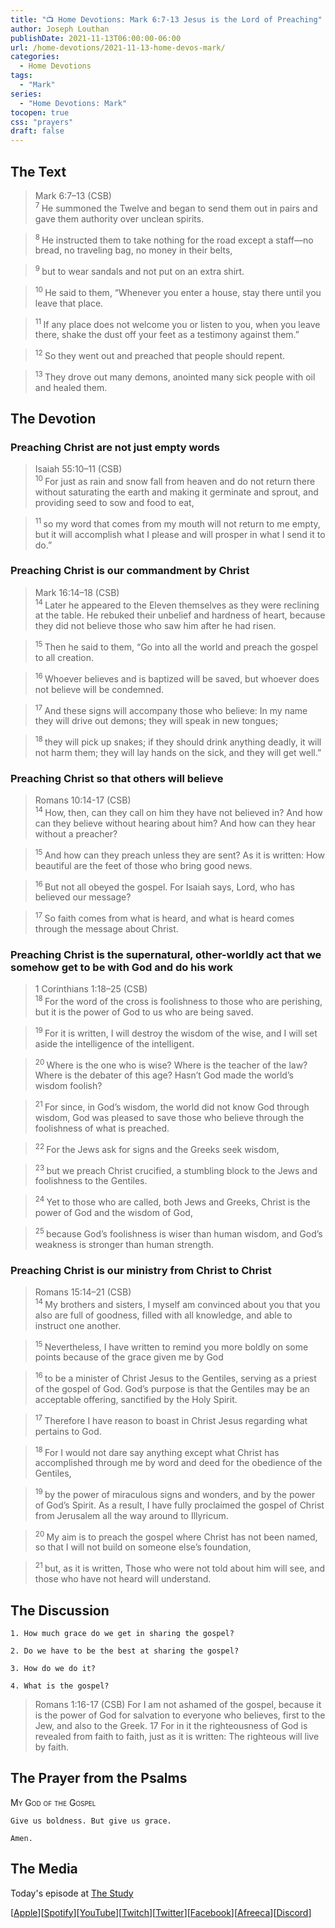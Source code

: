 ```yaml
---
title: "📺 Home Devotions: Mark 6:7-13 Jesus is the Lord of Preaching"
author: Joseph Louthan
publishDate: 2021-11-13T06:00:00-06:00
url: /home-devotions/2021-11-13-home-devos-mark/
categories:
  - Home Devotions
tags:
  - "Mark"
series:
  - "Home Devotions: Mark"
tocopen: true
css: "prayers"
draft: false
---
```

## The Text

>Mark 6:7–13 (CSB)  
><sup> 7 </sup> He summoned the Twelve and began to send them out in pairs and gave them authority over unclean spirits. 

><sup> 8 </sup> He instructed them to take nothing for the road except a staff—no bread, no traveling bag, no money in their belts, 

><sup> 9 </sup> but to wear sandals and not put on an extra shirt. 

><sup> 10 </sup> He said to them, “Whenever you enter a house, stay there until you leave that place. 

><sup> 11 </sup> If any place does not welcome you or listen to you, when you leave there, shake the dust off your feet as a testimony against them.” 

><sup> 12 </sup> So they went out and preached that people should repent. 

><sup> 13 </sup> They drove out many demons, anointed many sick people with oil and healed them.

## The Devotion

### Preaching Christ are not just empty words

>Isaiah 55:10–11 (CSB)  
><sup> 10 </sup> For just as rain and snow fall from heaven and do not return there without saturating the earth and making it germinate and sprout, and providing seed to sow and food to eat, 

><sup> 11 </sup> so my word that comes from my mouth will not return to me empty, but it will accomplish what I please and will prosper in what I send it to do.”

### Preaching Christ is our commandment by Christ

>Mark 16:14–18 (CSB)  
><sup> 14 </sup> Later he appeared to the Eleven themselves as they were reclining at the table. He rebuked their unbelief and hardness of heart, because they did not believe those who saw him after he had risen. 

><sup> 15 </sup> Then he said to them, “Go into all the world and preach the gospel to all creation. 

><sup> 16 </sup> Whoever believes and is baptized will be saved, but whoever does not believe will be condemned. 

><sup> 17 </sup> And these signs will accompany those who believe: In my name they will drive out demons; they will speak in new tongues; 

><sup> 18 </sup> they will pick up snakes; if they should drink anything deadly, it will not harm them; they will lay hands on the sick, and they will get well.”

### Preaching Christ so that others will believe

>Romans 10:14-17 (CSB)  
><sup> 14 </sup> How, then, can they call on him they have not believed in? And how can they believe without hearing about him? And how can they hear without a preacher? 

><sup> 15 </sup> And how can they preach unless they are sent? As it is written: How beautiful are the feet of those who bring good news. 

><sup> 16 </sup> But not all obeyed the gospel. For Isaiah says, Lord, who has believed our message? 

><sup> 17 </sup> So faith comes from what is heard, and what is heard comes through the message about Christ.

### Preaching Christ is the supernatural, other-worldly act that we somehow get to be with God and do his work

>1 Corinthians 1:18–25 (CSB)  
><sup> 18 </sup> For the word of the cross is foolishness to those who are perishing, but it is the power of God to us who are being saved. 

><sup> 19 </sup> For it is written, I will destroy the wisdom of the wise, and I will set aside the intelligence of the intelligent. 

><sup> 20 </sup> Where is the one who is wise? Where is the teacher of the law? Where is the debater of this age? Hasn’t God made the world’s wisdom foolish? 

><sup> 21 </sup> For since, in God’s wisdom, the world did not know God through wisdom, God was pleased to save those who believe through the foolishness of what is preached. 

><sup> 22 </sup> For the Jews ask for signs and the Greeks seek wisdom, 

><sup> 23 </sup> but we preach Christ crucified, a stumbling block to the Jews and foolishness to the Gentiles. 

><sup> 24 </sup> Yet to those who are called, both Jews and Greeks, Christ is the power of God and the wisdom of God, 

><sup> 25 </sup> because God’s foolishness is wiser than human wisdom, and God’s weakness is stronger than human strength.

### Preaching Christ is our ministry from Christ to Christ

>Romans 15:14–21 (CSB)  
><sup> 14 </sup> My brothers and sisters, I myself am convinced about you that you also are full of goodness, filled with all knowledge, and able to instruct one another. 

><sup> 15 </sup> Nevertheless, I have written to remind you more boldly on some points because of the grace given me by God 

><sup> 16 </sup> to be a minister of Christ Jesus to the Gentiles, serving as a priest of the gospel of God. God’s purpose is that the Gentiles may be an acceptable offering, sanctified by the Holy Spirit. 

><sup> 17 </sup> Therefore I have reason to boast in Christ Jesus regarding what pertains to God. 

><sup> 18 </sup> For I would not dare say anything except what Christ has accomplished through me by word and deed for the obedience of the Gentiles, 

><sup> 19 </sup> by the power of miraculous signs and wonders, and by the power of God’s Spirit. As a result, I have fully proclaimed the gospel of Christ from Jerusalem all the way around to Illyricum. 

><sup> 20 </sup> My aim is to preach the gospel where Christ has not been named, so that I will not build on someone else’s foundation, 

><sup> 21 </sup> but, as it is written, Those who were not told about him will see, and those who have not heard will understand.

## The Discussion

```text
1. How much grace do we get in sharing the gospel?
```

```text
2. Do we have to be the best at sharing the gospel?
```

```text
3. How do we do it?
```

```text
4. What is the gospel?
```

>Romans 1:16-17 (CSB) For I am not ashamed of the gospel, because it is the power of God for salvation to everyone who believes, first to the Jew, and also to the Greek. 17 For in it the righteousness of God is revealed from faith to faith, just as it is written: The righteous will live by faith.

## The Prayer from the Psalms

>

<div style='font-variant: small-caps;'>
My God of the Gospel
</div>

```text
Give us boldness. But give us grace.

Amen.
```

<div style="page-break-after: always;"></div>

## The Media

Today's episode at [The Study](http://study.theologic.us/podcast/home-devotions-mark-67-13-jesus-is-the-lord-of-preaching)

\[[Apple](https://podcasts.apple.com/us/podcast/the-study/id1557102127)\]\[[Spotify](https://open.spotify.com/show/0Xs5qsNvWePyRqcmtOTPkR)\]\[[YouTube](http://youtube.theologic.us)\]\[[Twitch](http://twitch.theologic.us)\]\[[Twitter](https://twitter.com/theologic_us)\]\[[Facebook](https://www.facebook.com/groups/462231051477464)\]\[[Afreeca](https://bj.afreecatv.com/theologicus)\]\[[Discord](http://discord.theologic.us)\]
